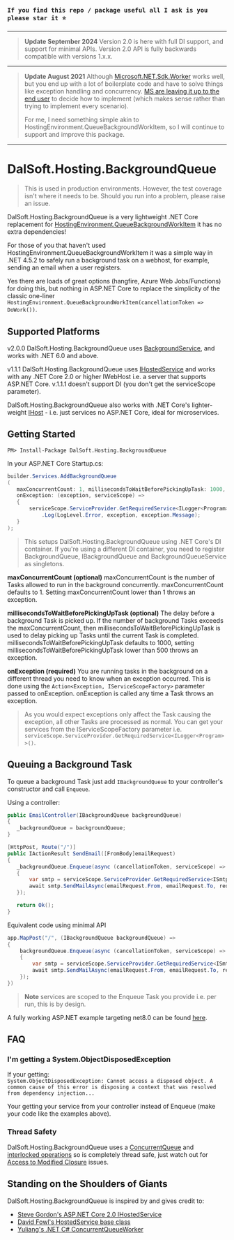 ### `If you find this repo / package useful all I ask is you please star it ⭐`
---
> **Update September 2024** Version 2.0 is here with full DI support, and support for minimal APIs. Version 2.0 API is fully backwards compatible with versions 1.x.x.
---
> **Update August 2021**
> Although [Microsoft.NET.Sdk.Worker](https://docs.microsoft.com/en-us/aspnet/core/fundamentals/host/hosted-services?view=aspnetcore-5.0&tabs=visual-studio) works well,
> but you end up with a lot of boilerplate code and have to solve things like exception handling and concurrency. [MS are leaving it up to the end user](https://github.com/dotnet/extensions/issues/805) to decide how to implement (which makes sense rather than trying to implement every scenario).
> 
> For me, I need something simple akin to HostingEnvironment.QueueBackgroundWorkItem, so I will continue to support and improve this package.
---
# DalSoft.Hosting.BackgroundQueue

> This is used in production environments. However, the test coverage isn't where it needs to be. Should you run into a problem, please raise an issue.

DalSoft.Hosting.BackgroundQueue is a very lightweight .NET Core replacement for [HostingEnvironment.QueueBackgroundWorkItem](https://www.hanselman.com/blog/HowToRunBackgroundTasksInASPNET.aspx) it has no extra dependencies!

For those of you that haven't used HostingEnvironment.QueueBackgroundWorkItem it was a simple way in .NET 4.5.2 to safely run a background task on a webhost, for example, sending an email when a user registers. 

Yes there are loads of great options (hangfire, Azure Web Jobs/Functions) for doing this, but nothing in ASP.NET Core to replace the simplicity of the classic one-liner ```HostingEnvironment.QueueBackgroundWorkItem(cancellationToken => DoWork())```.

## Supported Platforms

v2.0.0 DalSoft.Hosting.BackgroundQueue uses [BackgroundService](https://learn.microsoft.com/en-us/aspnet/core/fundamentals/host/hosted-services?view=aspnetcore-8.0&tabs=visual-studio), and works with .NET 6.0 and above.

v1.1.1 DalSoft.Hosting.BackgroundQueue uses [IHostedService](https://blogs.msdn.microsoft.com/cesardelatorre/2017/11/18/implementing-background-tasks-in-microservices-with-ihostedservice-and-the-backgroundservice-class-net-core-2-x/) and works with any .NET Core 2.0 or higher IWebHost i.e. a server that supports ASP.NET Core. v.1.1.1 doesn't support DI (you don't get the serviceScope parameter). 

DalSoft.Hosting.BackgroundQueue also works with .NET Core's lighter-weight [IHost](https://blogs.msdn.microsoft.com/cesardelatorre/2017/11/18/implementing-background-tasks-in-microservices-with-ihostedservice-and-the-backgroundservice-class-net-core-2-x/) - i.e. just services no ASP.NET Core, ideal for microservices.

## Getting Started
```dos
PM> Install-Package DalSoft.Hosting.BackgroundQueue
```
In your ASP.NET Core Startup.cs:
```cs
builder.Services.AddBackgroundQueue
(
   maxConcurrentCount: 1, millisecondsToWaitBeforePickingUpTask: 1000,
   onException: (exception, serviceScope) =>
   {
       serviceScope.ServiceProvider.GetRequiredService<ILogger<Program>>()
           .Log(LogLevel.Error, exception, exception.Message);
   }
);
```
> This setups DalSoft.Hosting.BackgroundQueue using .NET Core's DI container. If you're using a different DI container, you need to register BackgroundQueue, IBackgroundQueue and BackgroundQueueService as singletons.
 
**maxConcurrentCount (optional)**
maxConcurrentCount is the number of Tasks allowed to run in the background concurrently. maxConcurrentCount defaults to 1. Setting maxConcurrentCount lower than 1 throws an exception.

**millisecondsToWaitBeforePickingUpTask (optional)**
The delay before a background Task is picked up. If the number of background Tasks exceeds the maxConcurrentCount, then millisecondsToWaitBeforePickingUpTask is used to delay picking up Tasks until the current Task is completed. millisecondsToWaitBeforePickingUpTask defaults to 1000, setting millisecondsToWaitBeforePickingUpTask lower than 500 throws an exception.

 **onException (required)**
You are running tasks in the background on a different thread you need to know when an exception occurred. This is done using the ```Action<Exception, IServiceScopeFactory>``` parameter passed to onException. onException is called any time a Task throws an exception. 

> As you would expect exceptions only affect the Task causing the exception, all other Tasks are processed as normal.
> You can get your services from the IServiceScopeFactory parameter i.e. `serviceScope.ServiceProvider.GetRequiredService<ILogger<Program>>()`.

## Queuing a Background Task

To queue a background Task just add ```IBackgroundQueue``` to your controller's constructor and call ```Enqueue```.

Using a controller:
```cs
public EmailController(IBackgroundQueue backgroundQueue)
{
   _backgroundQueue = backgroundQueue;
}

[HttpPost, Route("/")]
public IActionResult SendEmail([FromBody]emailRequest)
{
   _backgroundQueue.Enqueue(async (cancellationToken, serviceScope) =>
   {
       var smtp = serviceScope.ServiceProvider.GetRequiredService<ISmtp>()
       await smtp.SendMailAsync(emailRequest.From, emailRequest.To, request.Body, cancellationToken);
   });

   return Ok();
}
```

Equivalent code using minimal API
```cs
app.MapPost("/", (IBackgroundQueue backgroundQueue) =>
{
    backgroundQueue.Enqueue(async (cancellationToken, serviceScope) =>
    {
        var smtp = serviceScope.ServiceProvider.GetRequiredService<ISmtp>()
        await smtp.SendMailAsync(emailRequest.From, emailRequest.To, request.Body, cancellationToken);
    });
})
```

> **Note** services are scoped to the Enqueue Task you provide i.e. per run, this is by design.

A fully working ASP.NET example targeting net8.0 can be found [here](https://github.com/DalSoft/DalSoft.Hosting.BackgroundQueue/tree/master/DalSoft.Hosting.BackgroundQueue.Examples.WebApi). 

## FAQ

### I'm getting a System.ObjectDisposedException
If your getting: <br />
`System.ObjectDisposedException: Cannot access a disposed object. A common cause of this error is disposing a context that was resolved from dependency injection...`

Your getting your service from your controller instead of Enqueue (make your code like the examples above).

### Thread Safety 
DalSoft.Hosting.BackgroundQueue uses a [ConcurrentQueue](https://msdn.microsoft.com/en-us/library/dd267265(v=vs.110).aspx) and [interlocked operations](https://docs.microsoft.com/en-us/dotnet/standard/threading/interlocked-operations) so is completely thread safe, just watch out for [Access to Modified Closure](https://weblogs.asp.net/fbouma/linq-beware-of-the-access-to-modified-closure-demon) issues.

## Standing on the Shoulders of Giants

DalSoft.Hosting.BackgroundQueue is inspired by and gives credit to:

* [Steve Gordon's ASP.NET Core 2.0 IHostedService](https://www.stevejgordon.co.uk/asp-net-core-2-ihostedservice)
* [David Fowl's HostedService base class](https://gist.github.com/davidfowl/a7dd5064d9dcf35b6eae1a7953d615e3)
* [Yuliang's .NET C# ConcurrentQueueWorker](https://dingyuliang.me/net-async-tasks-execution-c-concurrentqueueworker/)
